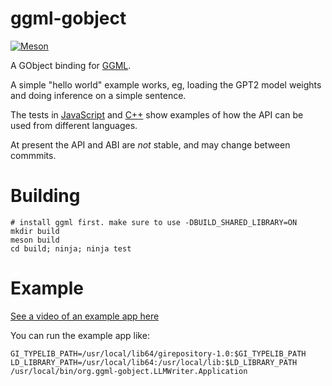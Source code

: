 # ggml-gobject

[![Meson](https://github.com/smspillaz/ggml-gobject/actions/workflows/meson.yml/badge.svg)](https://github.com/smspillaz/ggml-gobject/actions/workflows/meson.yml)

A GObject binding for [GGML](https://github.com/ggerganov/ggml).

A simple "hello world" example works, eg, loading the GPT2 model weights
and doing inference on a simple sentence.

The tests in [JavaScript](tests/js/testLoadGPT2.js) and [C++](tests/c/load_model.cpp) show examples of how
the API can be used from different languages.

At present the API and ABI are *not* stable, and may change between commmits.

# Building

    # install ggml first. make sure to use -DBUILD_SHARED_LIBRARY=ON
    mkdir build
    meson build
    cd build; ninja; ninja test

# Example

[See a video of an example app here](https://sspilsbury-com-images.s3.amazonaws.com/llm_writer_recording.mov)

You can run the example app like:

    GI_TYPELIB_PATH=/usr/local/lib64/girepository-1.0:$GI_TYPELIB_PATH LD_LIBRARY_PATH=/usr/local/lib64:/usr/local/lib:$LD_LIBRARY_PATH /usr/local/bin/org.ggml-gobject.LLMWriter.Application 
